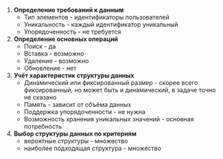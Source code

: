 1. **Определение требований к данным**
    * Тип элементов - идентификаторы пользователей
    * Уникальность - каждый идентификатор уникальный
    * Упорядоченность - не требуется
2. **Определение основных операций**
    * Поиск - да
    * Вставка - возможно
    * Удаление - возможно
    * Обновление - нет
3. **Учёт характеристик структуры данных**
    * Динамический или фиксированный размер - скорее всего фиксированный, но может быть и динамический, в задаче точно не сказано
    * Память - зависит от объёма данных
    * Поддержка упорядоченности - не нужна
    * Возможность хранения уникальных значений - основная потребность
4. **Выбор структуры данных по критериям**
   * вероятные структуры - множество
   * наиболее подходящая структура - множество
